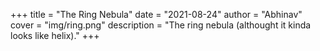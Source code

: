 +++
title = "The Ring Nebula"
date = "2021-08-24"
author = "Abhinav"
cover = "img/ring.png"
description = "The ring nebula (althought it kinda looks like helix)."
+++

